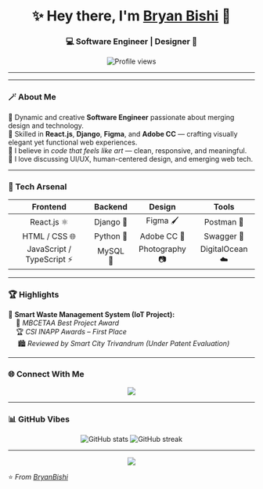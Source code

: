 <!-- 🌟 Bryan Bishi | Aesthetic GitHub Profile README -->

<h1 align="center">✨ Hey there, I'm <a href="https://github.com/BryanBishi">Bryan Bishi</a> 👋</h1>
<h3 align="center">💻 Software Engineer | Designer 🎨</h3>

<p align="center">
  <img src="https://komarev.com/ghpvc/?username=BryanBishi&label=Profile%20Views&color=ff69b4&style=flat-square" alt="Profile views" />
</p>

---



---

### 🪄 About Me
🌸 Dynamic and creative **Software Engineer** passionate about merging design and technology.  
🧠 Skilled in **React.js**, **Django**, **Figma**, and **Adobe CC** — crafting visually elegant yet functional web experiences.  
🎨 I believe in *code that feels like art* — clean, responsive, and meaningful.  
💬 I love discussing UI/UX, human-centered design, and emerging web tech.

---

### 🧰 Tech Arsenal

<div align="center">

| **Frontend** | **Backend** | **Design** | **Tools** |
|:-------------:|:------------:|:------------:|:-----------:|
| React.js ⚛️ | Django 🐍 | Figma 🖌️ | Postman 💌 |
| HTML / CSS 🌐 | Python 🧠 | Adobe CC 🎨 | Swagger 📘 |
| JavaScript / TypeScript ⚡ | MySQL 💾 | Photography 📷 | DigitalOcean ☁️ |

</div>

---

### 🏆 Highlights

🧠 **Smart Waste Management System (IoT Project):**  
  &nbsp;&nbsp;&nbsp;&nbsp;🥇  *MBCETAA Best Project Award*  
  &nbsp;&nbsp;&nbsp;&nbsp;🏆 *CSI INAPP Awards – First Place*  
  &nbsp;&nbsp;&nbsp;&nbsp; 🏙 *Reviewed by Smart City Trivandrum (Under Patent Evaluation)*  

---





### 🌐 Connect With Me

<p align="center">
  <a href="https://www.linkedin.com/in/bryanbishi" target="_blank">
    <img src="https://img.shields.io/badge/LinkedIn-%230A66C2.svg?&style=for-the-badge&logo=linkedin&logoColor=white" />
  </a>
</p>

---

### 📊 GitHub Vibes

<p align="center">
  <img src="https://github-readme-stats.vercel.app/api?username=BryanBishi&show_icons=true&theme=radical" alt="GitHub stats" />
  <img src="https://github-readme-streak-stats.herokuapp.com/?user=BryanBishi&theme=radical" alt="GitHub streak" />
</p>

---

<p align="center">
  <img src="https://capsule-render.vercel.app/api?type=waving&color=ff69b4&height=120&section=footer" />
</p>

⭐️ *From [BryanBishi](https://github.com/BryanBishi)*
